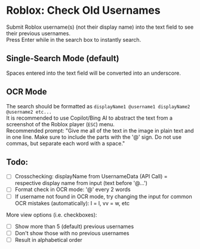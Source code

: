 # Roblox: Check Old Usernames
Submit Roblox username(s) (not their display name) into the text field to see their previous usernames.  
Press Enter while in the search box to instantly search.  

## Single-Search Mode (default)
Spaces entered into the text field will be converted into an underscore.  

## OCR Mode
The search should be formatted as `displayName1 @username1 displayName2 @username2 etc...`  
It is recommended to use Copilot/Bing AI to abstract the text from a screenshot of the Roblox player (`ESC`) menu.  
Recommended prompt: "Give me all of the text in the image in plain text and in one line. Make sure to include the parts with the '@' sign. Do not use commas, but separate each word with a space."  

## Todo:
- [ ] Crosschecking: displayName from UsernameData (API Call) = respective display name from input (text before '@...')  
- [ ] Format check in OCR mode: '@' every 2 words  
- [ ] If username not found in OCR mode, try changing the input for common OCR mistakes (automatically): I = l, vv = w, etc  

More view options (i.e. checkboxes):  
  - [ ] Show more than 5 (default) previous usernames  
  - [ ] Don't show those with no previous usernames  
  - [ ] Result in alphabetical order  
